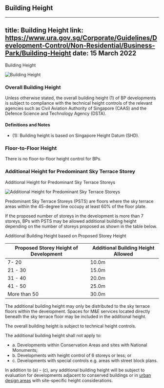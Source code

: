 
## Building Height
---
title: Building Height
link: https://www.ura.gov.sg/Corporate/Guidelines/Development-Control/Non-Residential/Business-Park/Building-Height
date: 15 March 2022
---

Building Height

![Building Height](https://www.ura.gov.sg/-/media/Corporate/Guidelines/Development-control/Industrial/BP04_Building_Height.jpg?h=100%25&w=100%25)

### Overall Building Height

Unless otherwise stated, the overall building height (1) of BP developments is subject to compliance with the technical height controls of the relevant agencies such as Civil Aviation Authority of Singapore (CAAS) and the Defence Science and Technology Agency (DSTA).

#### Definitions and Notes

- (1): Building height is based on Singapore Height Datum (SHD).

### Floor-to-Floor Height

There is no floor-to-floor height control for BPs.

### Additional Height for Predominant Sky Terrace Storey

Additional Height for Predominant Sky Terrace Storeys

![Additional Height for Predominant Sky Terrace Storeys](https://www.ura.gov.sg/-/media/Corporate/Guidelines/Development-control/Commercial/C04_Additional_Height_for_Sky_Terrace_Floors.jpg?h=100%25&w=100%25)

Predominant Sky Terrace Storeys (PSTS) are floors where the sky terrace areas within the 45-degree line occupy at least 60% of the floor plate.

If the proposed number of storeys in the development is more than 7 storeys, BPs with PSTS may be allowed additional building height depending on the number of storeys proposed as shown in the table below.

Additional Building Height based on Proposed Storey Height

| Proposed Storey Height of Development | Additional Building Height Allowed |
| ------------------------------------- | ---------------------------------- |
| 7- 20                                 | 10.0m                              |
| 21 - 30                               | 15.0m                              |
| 31 - 40                               | 20.0m                              |
| 41 - 50                               | 25.0m                              |
| More than 50                          | 30.0m                              |

The additional building height may only be distributed to the sky terrace floors within the development. Spaces for M&E services located directly beneath the sky terrace floor may be included in the additional height.

The overall building height is subject to technical height controls.

The additional building height shall not apply to:

- a. Developments within Conservation Areas and sites with National Monuments;
- b. Developments with height control of 6 storeys or less; or
- c. Developments with special controls e.g. areas with street block plans.

In addition to (a) – (c), any additional building height will be subject to evaluation for developments adjacent to conserved buildings or in [urban design areas](https://www.ura.gov.sg/Corporate/Guidelines/Urban-Design) with site-specific height considerations.
